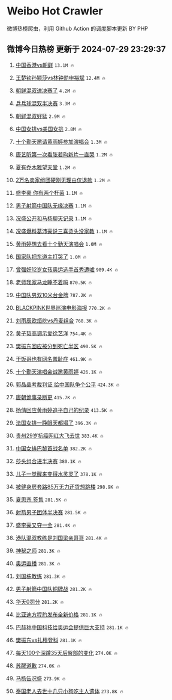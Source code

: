 # Weibo Hot Crawler 



微博热榜爬虫，利用 Github Action 的调度脚本更新 BY PHP 


## 微博今日热榜 更新于 2024-07-29 23:29:37 
1. [中国香港vs朝鲜](https://s.weibo.com/weibo?q=%E4%B8%AD%E5%9B%BD%E9%A6%99%E6%B8%AFvs%E6%9C%9D%E9%B2%9C&t=31&band_rank=1&Refer=top) `13.1M 🔥` 

1. [王楚钦孙颖莎vs林钟勋申裕斌](https://s.weibo.com/weibo?q=%E7%8E%8B%E6%A5%9A%E9%92%A6%E5%AD%99%E9%A2%96%E8%8E%8Evs%E6%9E%97%E9%92%9F%E5%8B%8B%E7%94%B3%E8%A3%95%E6%96%8C&t=31&band_rank=2&Refer=top) `12.4M 🔥` 

1. [朝鲜混双进决赛了](https://s.weibo.com/weibo?q=%23%E6%9C%9D%E9%B2%9C%E6%B7%B7%E5%8F%8C%E8%BF%9B%E5%86%B3%E8%B5%9B%E4%BA%86%23&t=31&band_rank=3&Refer=top) `4.2M 🔥` 

1. [乒乓球混双半决赛](https://s.weibo.com/weibo?q=%23%E4%B9%92%E4%B9%93%E7%90%83%E6%B7%B7%E5%8F%8C%E5%8D%8A%E5%86%B3%E8%B5%9B%23&t=31&band_rank=4&Refer=top) `3.3M 🔥` 

1. [朝鲜混双好猛](https://s.weibo.com/weibo?q=%E6%9C%9D%E9%B2%9C%E6%B7%B7%E5%8F%8C%E5%A5%BD%E7%8C%9B&t=31&band_rank=5&Refer=top) `2.9M 🔥` 

1. [中国女排vs美国女排](https://s.weibo.com/weibo?q=%23%E4%B8%AD%E5%9B%BD%E5%A5%B3%E6%8E%92vs%E7%BE%8E%E5%9B%BD%E5%A5%B3%E6%8E%92%23&t=31&band_rank=6&Refer=top) `2.8M 🔥` 

1. [十个勤天邀请黄雨婷参加演唱会](https://s.weibo.com/weibo?q=%E5%8D%81%E4%B8%AA%E5%8B%A4%E5%A4%A9%E9%82%80%E8%AF%B7%E9%BB%84%E9%9B%A8%E5%A9%B7%E5%8F%82%E5%8A%A0%E6%BC%94%E5%94%B1%E4%BC%9A&t=31&band_rank=7&Refer=top) `1.3M 🔥` 

1. [唐艺昕第一次看张若昀新片一直哭](https://s.weibo.com/weibo?q=%23%E5%94%90%E8%89%BA%E6%98%95%E7%AC%AC%E4%B8%80%E6%AC%A1%E7%9C%8B%E5%BC%A0%E8%8B%A5%E6%98%80%E6%96%B0%E7%89%87%E4%B8%80%E7%9B%B4%E5%93%AD%23&t=31&band_rank=8&Refer=top) `1.2M 🔥` 

1. [夏有乔木雅望天堂](https://s.weibo.com/weibo?q=%E5%A4%8F%E6%9C%89%E4%B9%94%E6%9C%A8%E9%9B%85%E6%9C%9B%E5%A4%A9%E5%A0%82&t=31&band_rank=9&Refer=top) `1.2M 🔥` 

1. [2万名卖家组团硬刚无理由仅退款](https://s.weibo.com/weibo?q=%232%E4%B8%87%E5%90%8D%E5%8D%96%E5%AE%B6%E7%BB%84%E5%9B%A2%E7%A1%AC%E5%88%9A%E6%97%A0%E7%90%86%E7%94%B1%E4%BB%85%E9%80%80%E6%AC%BE%23&t=31&band_rank=10&Refer=top) `1.2M 🔥` 

1. [盛李豪 你有两个杆菌](https://s.weibo.com/weibo?q=%E7%9B%9B%E6%9D%8E%E8%B1%AA%20%E4%BD%A0%E6%9C%89%E4%B8%A4%E4%B8%AA%E6%9D%86%E8%8F%8C&t=31&band_rank=11&Refer=top) `1.1M 🔥` 

1. [男子射箭中国队无缘决赛](https://s.weibo.com/weibo?q=%23%E7%94%B7%E5%AD%90%E5%B0%84%E7%AE%AD%E4%B8%AD%E5%9B%BD%E9%98%9F%E6%97%A0%E7%BC%98%E5%86%B3%E8%B5%9B%23&t=31&band_rank=12&Refer=top) `1.1M 🔥` 

1. [况盛公开和马杨聊天记录](https://s.weibo.com/weibo?q=%23%E5%86%B5%E7%9B%9B%E5%85%AC%E5%BC%80%E5%92%8C%E9%A9%AC%E6%9D%A8%E8%81%8A%E5%A4%A9%E8%AE%B0%E5%BD%95%23&t=31&band_rank=13&Refer=top) `1.1M 🔥` 

1. [况盛爆料葛沛豪说三喜烫头没家教](https://s.weibo.com/weibo?q=%23%E5%86%B5%E7%9B%9B%E7%88%86%E6%96%99%E8%91%9B%E6%B2%9B%E8%B1%AA%E8%AF%B4%E4%B8%89%E5%96%9C%E7%83%AB%E5%A4%B4%E6%B2%A1%E5%AE%B6%E6%95%99%23&t=31&band_rank=14&Refer=top) `1.1M 🔥` 

1. [黄雨婷想去看十个勤天演唱会](https://s.weibo.com/weibo?q=%23%E9%BB%84%E9%9B%A8%E5%A9%B7%E6%83%B3%E5%8E%BB%E7%9C%8B%E5%8D%81%E4%B8%AA%E5%8B%A4%E5%A4%A9%E6%BC%94%E5%94%B1%E4%BC%9A%23&t=31&band_rank=15&Refer=top) `1.0M 🔥` 

1. [国家队把东道主打哭了](https://s.weibo.com/weibo?q=%23%E5%9B%BD%E5%AE%B6%E9%98%9F%E6%8A%8A%E4%B8%9C%E9%81%93%E4%B8%BB%E6%89%93%E5%93%AD%E4%BA%86%23&t=31&band_rank=16&Refer=top) `1.0M 🔥` 

1. [曾强奸12岁女孩奥运选手首秀遭嘘](https://s.weibo.com/weibo?q=%23%E6%9B%BE%E5%BC%BA%E5%A5%B812%E5%B2%81%E5%A5%B3%E5%AD%A9%E5%A5%A5%E8%BF%90%E9%80%89%E6%89%8B%E9%A6%96%E7%A7%80%E9%81%AD%E5%98%98%23&t=31&band_rank=17&Refer=top) `989.4K 🔥` 

1. [老师我家马龙睡不着吗](https://s.weibo.com/weibo?q=%E8%80%81%E5%B8%88%E6%88%91%E5%AE%B6%E9%A9%AC%E9%BE%99%E7%9D%A1%E4%B8%8D%E7%9D%80%E5%90%97&t=31&band_rank=18&Refer=top) `870.5K 🔥` 

1. [中国队男双10米台金牌](https://s.weibo.com/weibo?q=%23%E4%B8%AD%E5%9B%BD%E9%98%9F%E7%94%B7%E5%8F%8C10%E7%B1%B3%E5%8F%B0%E9%87%91%E7%89%8C%23&t=31&band_rank=19&Refer=top) `787.2K 🔥` 

1. [BLACKPINK世界巡演电影海报](https://s.weibo.com/weibo?q=%23BLACKPINK%E4%B8%96%E7%95%8C%E5%B7%A1%E6%BC%94%E7%94%B5%E5%BD%B1%E6%B5%B7%E6%8A%A5%23&t=31&band_rank=20&Refer=top) `770.2K 🔥` 

1. [刘雨辰欧烜屹vs丹麦组合](https://s.weibo.com/weibo?q=%23%E5%88%98%E9%9B%A8%E8%BE%B0%E6%AC%A7%E7%83%9C%E5%B1%B9vs%E4%B8%B9%E9%BA%A6%E7%BB%84%E5%90%88%23&t=31&band_rank=21&Refer=top) `768.3K 🔥` 

1. [黄子韬高调示爱徐艺洋](https://s.weibo.com/weibo?q=%E9%BB%84%E5%AD%90%E9%9F%AC%E9%AB%98%E8%B0%83%E7%A4%BA%E7%88%B1%E5%BE%90%E8%89%BA%E6%B4%8B&t=31&band_rank=22&Refer=top) `754.4K 🔥` 

1. [樊振东回应被分到死亡半区](https://s.weibo.com/weibo?q=%23%E6%A8%8A%E6%8C%AF%E4%B8%9C%E5%9B%9E%E5%BA%94%E8%A2%AB%E5%88%86%E5%88%B0%E6%AD%BB%E4%BA%A1%E5%8D%8A%E5%8C%BA%23&t=31&band_rank=23&Refer=top) `490.5K 🔥` 

1. [干饭哥也有网名羞耻症](https://s.weibo.com/weibo?q=%23%E5%B9%B2%E9%A5%AD%E5%93%A5%E4%B9%9F%E6%9C%89%E7%BD%91%E5%90%8D%E7%BE%9E%E8%80%BB%E7%97%87%23&t=31&band_rank=24&Refer=top) `461.9K 🔥` 

1. [十个勤天演唱会诚邀黄雨婷](https://s.weibo.com/weibo?q=%23%E5%8D%81%E4%B8%AA%E5%8B%A4%E5%A4%A9%E6%BC%94%E5%94%B1%E4%BC%9A%E8%AF%9A%E9%82%80%E9%BB%84%E9%9B%A8%E5%A9%B7%23&t=31&band_rank=25&Refer=top) `426.1K 🔥` 

1. [郭晶晶考裁判证 给中国队争个公平](https://s.weibo.com/weibo?q=%E9%83%AD%E6%99%B6%E6%99%B6%E8%80%83%E8%A3%81%E5%88%A4%E8%AF%81%20%E7%BB%99%E4%B8%AD%E5%9B%BD%E9%98%9F%E4%BA%89%E4%B8%AA%E5%85%AC%E5%B9%B3&t=31&band_rank=26&Refer=top) `424.3K 🔥` 

1. [唐朝诡事录断更](https://s.weibo.com/weibo?q=%E5%94%90%E6%9C%9D%E8%AF%A1%E4%BA%8B%E5%BD%95%E6%96%AD%E6%9B%B4&t=31&band_rank=27&Refer=top) `415.7K 🔥` 

1. [杨倩回应黄雨婷追平自己的纪录](https://s.weibo.com/weibo?q=%23%E6%9D%A8%E5%80%A9%E5%9B%9E%E5%BA%94%E9%BB%84%E9%9B%A8%E5%A9%B7%E8%BF%BD%E5%B9%B3%E8%87%AA%E5%B7%B1%E7%9A%84%E7%BA%AA%E5%BD%95%23&t=31&band_rank=28&Refer=top) `413.5K 🔥` 

1. [法国女排一睁眼天都塌了](https://s.weibo.com/weibo?q=%23%E6%B3%95%E5%9B%BD%E5%A5%B3%E6%8E%92%E4%B8%80%E7%9D%81%E7%9C%BC%E5%A4%A9%E9%83%BD%E5%A1%8C%E4%BA%86%23&t=31&band_rank=29&Refer=top) `396.3K 🔥` 

1. [贵州29岁抗癌网红大飞去世](https://s.weibo.com/weibo?q=%23%E8%B4%B5%E5%B7%9E29%E5%B2%81%E6%8A%97%E7%99%8C%E7%BD%91%E7%BA%A2%E5%A4%A7%E9%A3%9E%E5%8E%BB%E4%B8%96%23&t=31&band_rank=30&Refer=top) `383.4K 🔥` 

1. [中国女排巴黎首战名单](https://s.weibo.com/weibo?q=%23%E4%B8%AD%E5%9B%BD%E5%A5%B3%E6%8E%92%E5%B7%B4%E9%BB%8E%E9%A6%96%E6%88%98%E5%90%8D%E5%8D%95%23&t=31&band_rank=31&Refer=top) `382.2K 🔥` 

1. [莎头组合进半决赛](https://s.weibo.com/weibo?q=%23%E8%8E%8E%E5%A4%B4%E7%BB%84%E5%90%88%E8%BF%9B%E5%8D%8A%E5%86%B3%E8%B5%9B%23&t=31&band_rank=32&Refer=top) `380.1K 🔥` 

1. [儿子一觉醒来变得水灵灵了](https://s.weibo.com/weibo?q=%E5%84%BF%E5%AD%90%E4%B8%80%E8%A7%89%E9%86%92%E6%9D%A5%E5%8F%98%E5%BE%97%E6%B0%B4%E7%81%B5%E7%81%B5%E4%BA%86&t=31&band_rank=33&Refer=top) `378.1K 🔥` 

1. [被健身房套路85万无力还贷想跳楼](https://s.weibo.com/weibo?q=%23%E8%A2%AB%E5%81%A5%E8%BA%AB%E6%88%BF%E5%A5%97%E8%B7%AF85%E4%B8%87%E6%97%A0%E5%8A%9B%E8%BF%98%E8%B4%B7%E6%83%B3%E8%B7%B3%E6%A5%BC%23&t=31&band_rank=34&Refer=top) `298.9K 🔥` 

1. [夏思齐 签售](https://s.weibo.com/weibo?q=%E5%A4%8F%E6%80%9D%E9%BD%90%20%E7%AD%BE%E5%94%AE&t=31&band_rank=35&Refer=top) `281.5K 🔥` 

1. [射箭男子团体半决赛](https://s.weibo.com/weibo?q=%E5%B0%84%E7%AE%AD%E7%94%B7%E5%AD%90%E5%9B%A2%E4%BD%93%E5%8D%8A%E5%86%B3%E8%B5%9B&t=31&band_rank=36&Refer=top) `281.5K 🔥` 

1. [盛李豪又夺一金](https://s.weibo.com/weibo?q=%23%E7%9B%9B%E6%9D%8E%E8%B1%AA%E5%8F%88%E5%A4%BA%E4%B8%80%E9%87%91%23&t=31&band_rank=37&Refer=top) `281.4K 🔥` 

1. [港队混双教练是刘国梁亲哥哥](https://s.weibo.com/weibo?q=%23%E6%B8%AF%E9%98%9F%E6%B7%B7%E5%8F%8C%E6%95%99%E7%BB%83%E6%98%AF%E5%88%98%E5%9B%BD%E6%A2%81%E4%BA%B2%E5%93%A5%E5%93%A5%23&t=31&band_rank=38&Refer=top) `281.4K 🔥` 

1. [神秘之师](https://s.weibo.com/weibo?q=%E7%A5%9E%E7%A7%98%E4%B9%8B%E5%B8%88&t=31&band_rank=39&Refer=top) `281.3K 🔥` 

1. [奥运直播](https://s.weibo.com/weibo?q=%E5%A5%A5%E8%BF%90%E7%9B%B4%E6%92%AD&t=31&band_rank=40&Refer=top) `281.3K 🔥` 

1. [刘国栋教练](https://s.weibo.com/weibo?q=%E5%88%98%E5%9B%BD%E6%A0%8B%E6%95%99%E7%BB%83&t=31&band_rank=41&Refer=top) `281.3K 🔥` 

1. [男子射箭中国队铜牌战](https://s.weibo.com/weibo?q=%23%E7%94%B7%E5%AD%90%E5%B0%84%E7%AE%AD%E4%B8%AD%E5%9B%BD%E9%98%9F%E9%93%9C%E7%89%8C%E6%88%98%23&t=31&band_rank=42&Refer=top) `281.2K 🔥` 

1. [华天0罚分](https://s.weibo.com/weibo?q=%23%E5%8D%8E%E5%A4%A90%E7%BD%9A%E5%88%86%23&t=31&band_rank=43&Refer=top) `281.2K 🔥` 

1. [比亚迪方程豹发布全新价格](https://s.weibo.com/weibo?q=%23%E6%AF%94%E4%BA%9A%E8%BF%AA%E6%96%B9%E7%A8%8B%E8%B1%B9%E5%8F%91%E5%B8%83%E5%85%A8%E6%96%B0%E4%BB%B7%E6%A0%BC%23&t=31&band_rank=44&Refer=top) `281.1K 🔥` 

1. [巴赫称中国科技给奥运会提供巨大支持](https://s.weibo.com/weibo?q=%23%E5%B7%B4%E8%B5%AB%E7%A7%B0%E4%B8%AD%E5%9B%BD%E7%A7%91%E6%8A%80%E7%BB%99%E5%A5%A5%E8%BF%90%E4%BC%9A%E6%8F%90%E4%BE%9B%E5%B7%A8%E5%A4%A7%E6%94%AF%E6%8C%81%23&t=31&band_rank=45&Refer=top) `281.1K 🔥` 

1. [樊振东vs扎穆登科](https://s.weibo.com/weibo?q=%23%E6%A8%8A%E6%8C%AF%E4%B8%9Cvs%E6%89%8E%E7%A9%86%E7%99%BB%E7%A7%91%23&t=31&band_rank=46&Refer=top) `281.1K 🔥` 

1. [每天100个深蹲35天后臀部的变化](https://s.weibo.com/weibo?q=%23%E6%AF%8F%E5%A4%A9100%E4%B8%AA%E6%B7%B1%E8%B9%B235%E5%A4%A9%E5%90%8E%E8%87%80%E9%83%A8%E7%9A%84%E5%8F%98%E5%8C%96%23&t=31&band_rank=47&Refer=top) `274.0K 🔥` 

1. [苏醒道歉](https://s.weibo.com/weibo?q=%23%E8%8B%8F%E9%86%92%E9%81%93%E6%AD%89%23&t=31&band_rank=48&Refer=top) `274.0K 🔥` 

1. [马杨告况盛](https://s.weibo.com/weibo?q=%23%E9%A9%AC%E6%9D%A8%E5%91%8A%E5%86%B5%E7%9B%9B%23&t=31&band_rank=49&Refer=top) `273.9K 🔥` 

1. [泰国老人去世十几只小狗吃主人遗体](https://s.weibo.com/weibo?q=%23%E6%B3%B0%E5%9B%BD%E8%80%81%E4%BA%BA%E5%8E%BB%E4%B8%96%E5%8D%81%E5%87%A0%E5%8F%AA%E5%B0%8F%E7%8B%97%E5%90%83%E4%B8%BB%E4%BA%BA%E9%81%97%E4%BD%93%23&t=31&band_rank=50&Refer=top) `273.8K 🔥` 

